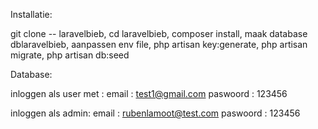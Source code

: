 Installatie:

git clone -- laravelbieb, 
cd laravelbieb, 
composer install, 
maak database dblaravelbieb, 
aanpassen env file, 
php artisan key:generate, 
php artisan migrate, 
php artisan db:seed

Database:

inloggen als user met :
email : test1@gmail.com
paswoord : 123456

inloggen als admin:
email : rubenlamoot@test.com
paswoord : 123456


